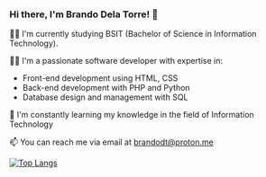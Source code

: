 ### Hi there, I'm Brando Dela Torre! 👋

👨‍🎓 I'm currently studying BSIT (Bachelor of Science in Information Technology).

🧑‍💻 I'm a passionate software developer with expertise in:
- Front-end development using HTML, CSS
- Back-end development with PHP and Python
- Database design and management with SQL

🌱 I'm constantly learning my knowledge in the field of Information Technology

📫 You can reach me via email at brandodt@proton.me



[![Top Langs](https://github-readme-stats.vercel.app/api/top-langs/?username=brandodt&layout=compact&theme=radical)](https://github.com/brandodt)
